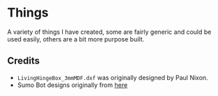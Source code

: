 Things
======

A variety of things I have created, some are fairly generic and could be used
easily, others are a bit more purpose built.

Credits
-------

- ```LivingHingeBox_3mmMDF.dxf``` was originally designed by Paul Nixon.
- Sumo Bot designs originally from [here](https://github.com/makenai/sumobot-jr)
